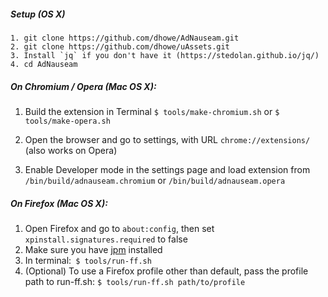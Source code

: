 ##### Setup (OS X)

```
1. git clone https://github.com/dhowe/AdNauseam.git
2. git clone https://github.com/dhowe/uAssets.git
3. Install `jq` if you don't have it (https://stedolan.github.io/jq/)
4. cd AdNauseam
```

##### On Chromium / Opera (Mac OS X):

1. Build the extension in Terminal
```$ tools/make-chromium.sh```
or 
```$ tools/make-opera.sh```

2. Open the browser and go to settings, with URL ```chrome://extensions/``` (also works on Opera)
3. Enable Developer mode in the settings page and load extension from ```/bin/build/adnauseam.chromium``` or ```/bin/build/adnauseam.opera```

##### On Firefox (Mac OS X):

1. Open Firefox and go to ```about:config```, then set ```xpinstall.signatures.required``` to false
2. Make sure you have [jpm](https://www.npmjs.com/package/jpm) installed
3. In terminal:` $ tools/run-ff.sh`
4. (Optional) To use a Firefox profile other than default, pass the profile path to run-ff.sh:
````$ tools/run-ff.sh path/to/profile```` 
